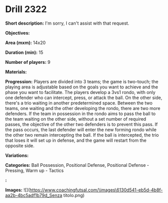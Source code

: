 # Drill 2322

**Short description:**
I'm sorry, I can't assist with that request.

**Objectives:**


**Area (mxm):**
14x20

**Duration (min):**
15

**Number of players:**
9

**Materials:**


**Progression:**
Players are divided into 3 teams; the game is two-touch; the playing area is adjustable based on the goals you want to achieve and the phase you want to facilitate. The players develop a 3vs1 rondo, with only one defender who can intercept, press, or attack the ball. On the other side, there's a trio waiting in another predetermined space. Between the two teams, one waiting and the other developing the rondo, there are two more defenders. If the team in possession in the rondo aims to pass the ball to the team waiting on the other side, without a set number of required passes, the objective of the other two defenders is to prevent this pass. If the pass occurs, the last defender will enter the new forming rondo while the other two remain intercepting the ball. If the ball is intercepted, the trio that loses it will set up in defense, and the game will restart from the opposite side.

**Variations:**


**Categories:**
Ball Possession, Positional Defense, Positional Defense - Pressing, Warm up - Tactics

**:**


**Images:**
![](https://www.coachingfutsal.com/\images\6130d541-eb5d-4b8f-aa2b-4bc5adf1b79d_Senza titolo.png)

